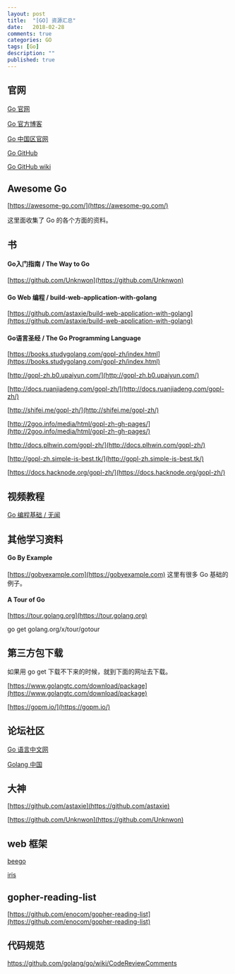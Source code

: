 ```yaml
---
layout: post
title:  "[GO] 资源汇总"
date:   2018-02-28
comments: true
categories: GO
tags: [Go]
description: ""
published: true
---
```


## 官网

[Go 官网](https://golang.org/)

[Go 官方博客](https://blog.golang.org/)

[Go 中国区官网](https://golang.google.cn/)

[Go GitHub](https://github.com/golang/go)

[Go GitHub wiki](https://github.com/golang/go/wiki)

## Awesome Go

[https://awesome-go.com/](https://awesome-go.com/)

这里面收集了 Go 的各个方面的资料。

## 书

#### Go入门指南 / The Way to Go

[https://github.com/Unknwon](https://github.com/Unknwon)

#### Go Web 编程 / build-web-application-with-golang

[https://github.com/astaxie/build-web-application-with-golang](https://github.com/astaxie/build-web-application-with-golang)

#### Go语言圣经 / The Go Programming Language

[https://books.studygolang.com/gopl-zh/index.html](https://books.studygolang.com/gopl-zh/index.html)

[http://gopl-zh.b0.upaiyun.com/](http://gopl-zh.b0.upaiyun.com/)

[http://docs.ruanjiadeng.com/gopl-zh/](http://docs.ruanjiadeng.com/gopl-zh/)

[http://shifei.me/gopl-zh/](http://shifei.me/gopl-zh/)

[http://2goo.info/media/html/gopl-zh-gh-pages/](http://2goo.info/media/html/gopl-zh-gh-pages/)

[http://docs.plhwin.com/gopl-zh/](http://docs.plhwin.com/gopl-zh/)

[http://gopl-zh.simple-is-best.tk/](http://gopl-zh.simple-is-best.tk/)

[https://docs.hacknode.org/gopl-zh/](https://docs.hacknode.org/gopl-zh/)


## 视频教程

[Go 编程基础 / 无闻](https://github.com/Unknwon/go-fundamental-programming)

## 其他学习资料

#### Go By Example

[https://gobyexample.com](https://gobyexample.com) 这里有很多 Go 基础的例子。

#### A Tour of Go

[https://tour.golang.org](https://tour.golang.org)

go get golang.org/x/tour/gotour

## 第三方包下载

如果用 go get 下载不下来的时候，就到下面的网址去下载。

[https://www.golangtc.com/download/package](https://www.golangtc.com/download/package)

[https://gopm.io/](https://gopm.io/)

## 论坛社区

[Go 语言中文网](https://studygolang.com/)

[Golang 中国](https://www.golangtc.com/)

## 大神

[https://github.com/astaxie](https://github.com/astaxie)

[https://github.com/Unknwon](https://github.com/Unknwon)

## web 框架

[beego](https://github.com/astaxie/beego)

[iris](https://github.com/kataras/iris)

## gopher-reading-list

[https://github.com/enocom/gopher-reading-list](https://github.com/enocom/gopher-reading-list)

## 代码规范

https://github.com/golang/go/wiki/CodeReviewComments
